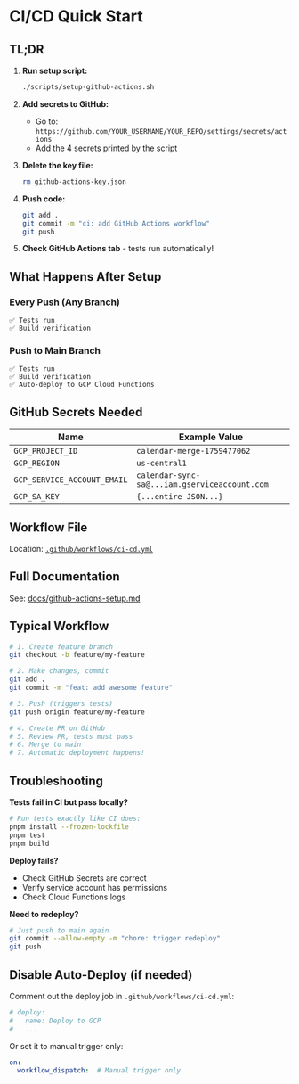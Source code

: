 # CI/CD Quick Start

## TL;DR

1. **Run setup script:**
   ```bash
   ./scripts/setup-github-actions.sh
   ```

2. **Add secrets to GitHub:**
   - Go to: `https://github.com/YOUR_USERNAME/YOUR_REPO/settings/secrets/actions`
   - Add the 4 secrets printed by the script

3. **Delete the key file:**
   ```bash
   rm github-actions-key.json
   ```

4. **Push code:**
   ```bash
   git add .
   git commit -m "ci: add GitHub Actions workflow"
   git push
   ```

5. **Check GitHub Actions tab** - tests run automatically!

## What Happens After Setup

### Every Push (Any Branch)
```
✅ Tests run
✅ Build verification
```

### Push to Main Branch
```
✅ Tests run
✅ Build verification
✅ Auto-deploy to GCP Cloud Functions
```

## GitHub Secrets Needed

| Name | Example Value |
|------|--------------|
| `GCP_PROJECT_ID` | `calendar-merge-1759477062` |
| `GCP_REGION` | `us-central1` |
| `GCP_SERVICE_ACCOUNT_EMAIL` | `calendar-sync-sa@...iam.gserviceaccount.com` |
| `GCP_SA_KEY` | `{...entire JSON...}` |

## Workflow File

Location: [`.github/workflows/ci-cd.yml`](../.github/workflows/ci-cd.yml)

## Full Documentation

See: [docs/github-actions-setup.md](github-actions-setup.md)

## Typical Workflow

```bash
# 1. Create feature branch
git checkout -b feature/my-feature

# 2. Make changes, commit
git add .
git commit -m "feat: add awesome feature"

# 3. Push (triggers tests)
git push origin feature/my-feature

# 4. Create PR on GitHub
# 5. Review PR, tests must pass
# 6. Merge to main
# 7. Automatic deployment happens!
```

## Troubleshooting

**Tests fail in CI but pass locally?**
```bash
# Run tests exactly like CI does:
pnpm install --frozen-lockfile
pnpm test
pnpm build
```

**Deploy fails?**
- Check GitHub Secrets are correct
- Verify service account has permissions
- Check Cloud Functions logs

**Need to redeploy?**
```bash
# Just push to main again
git commit --allow-empty -m "chore: trigger redeploy"
git push
```

## Disable Auto-Deploy (if needed)

Comment out the deploy job in `.github/workflows/ci-cd.yml`:

```yaml
# deploy:
#   name: Deploy to GCP
#   ...
```

Or set it to manual trigger only:

```yaml
on:
  workflow_dispatch:  # Manual trigger only
```
